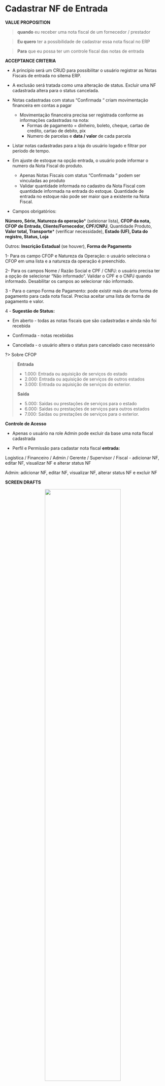 # Cadastrar NF de Entrada

<p><strong>VALUE PROPOSITION</strong></p>

> **quando** eu receber uma nota fiscal de um fornecedor / prestador

> **Eu quero** ter a possibilidade de cadastrar essa nota fiscal no ERP

> **Para** que eu possa ter um controle fiscal das notas de entrada

<p><strong>ACCEPTANCE CRITERIA</strong></p>

- A princípio será um CRUD para possibilitar o usuário registrar as Notas Fiscais de entrada no sitema ERP.

- A exclusão será tratada como uma alteração de status. Excluir uma NF cadastrada altera para o status cancelada.

- Notas cadastradas com status “Confirmada “ criam movimentação financeira em contas a pagar
    - Movimentação financeira precisa ser registrada conforme as informações cadastradas na nota:
        - Formas de pagamento = dinheiro, boleto, cheque, cartao de credito, cartao de debito, pix 
        - Numero de parcelas e **data / valor** de cada parcela

- Listar notas cadastradas para a loja do usuário logado  e filtrar por período de tempo.

- Em ajuste de estoque na opção entrada, o usuário pode informar o numero da Nota Fiscal do produto.
    - Apenas Notas Fiscais com status “Confirmada “ podem ser vinculadas ao produto
    - Validar quantidade informada no cadastro da Nota Fiscal com quantidade informada na entrada do estoque. Quantidade de entrada no estoque não pode ser maior que a existente na Nota Fiscal.

- Campos obrigatórios:

**Número, Série, Natureza da operação*** (seleionar lista), **CFOP da nota, CFOP de Entrada, Cliente/Fornecedor, CPF/CNPJ**, Quantidade Produto, **Valor total, Transporte*** (verificar necessidade), **Estado (UF), Data do registro, Status, Loja**

Outros:  **Inscrição Estadual** (se houver), **Forma de Pagamento**

1- Para os campo CFOP e Natureza da Operação: o usuário seleciona o CFOP em uma lista e a natureza da operação é preenchido.

2- Para os campos Nome / Razão Social e CPF / CNPJ: o usuário precisa ter a opção de selecionar “Não informado“. Validar o CPF e o CNPJ quando informado. Desabilitar os campos ao selecionar não informado.

3 - Para o campo Forma de Pagamento: pode existir mais de uma forma de pagamento para cada nota fiscal. Precisa aceitar uma lista de forma de pagamento e valor.

4 - **Sugestão de Status:**

- Em aberto - todas as notas fiscais que são cadastradas e ainda não foi recebida

- Confirmada - notas recebidas

- Cancelada - o usuário altera o status para cancelado caso necessário

?> Sobre CFOP
> **Entrada**
> - 1.000: Entrada ou aquisição de serviços do estado
> - 2.000: Entrada ou aquisição de serviços de outros estados
> - 3.000: Entrada ou aquisição de serviços do exterior.
>
> **Saída**
> - 5.000: Saídas ou prestações de serviços para o estado
> - 6.000: Saídas ou prestações de serviços para outros estados
> - 7.000: Saídas ou prestações de serviços para o exterior.

**Controle de Acesso**

- Apenas o usuário na role Admin pode excluir da base uma nota fiscal cadastrada

- Perfil e Permissão para cadastar nota fiscal **entrada:**

Logistica / Financeiro / Admin / Gerente / Supervisor / Fiscal - adicionar NF, editar NF, visualizar NF e alterar status NF

Admin: adicionar NF, editar NF, visualizar NF, alterar status NF e excluir NF

<p><strong>SCREEN DRAFTS</strong></p>

<p align="center">
  <img width=70% src="img/NFE.png">
</p>

<p><strong>USER STORY CARD</strong></p>

**Name:** Cadastrar NF de Entrada

**Author:** 

- [Daniela Franciscatto](https://github.com/danielaanjos) 

**Date:** Mar 29, 2021

**Actors:**  

- usuários com permissão em nota fiscal (adicionar, editar, visualizar e excluir)

**Main Flow:**

1. O usuário acessa 'Nota Fiscal' no menu lateral
    1. Clica no botão 'NF Entrada'
        1. Sistema lista notas do tipo entrada cadastradas para a loja do usuário logado
    2. Usuário clica no botão adicionar
        1. Sistema exibe campos para cadastrar nova nota fiscal
            1. Se campos obrigatórios preenchidos, botão salvar é habilitado
            2. Usuário clica em salvar, sistema registra nota fiscal
            3. Exibe mensagem de sucesso
    3. Usuário clica no botão editar
        1. Sistema exibe campos da nota fiscal selecionada
            1. Se campos obrigatórios preenchidos, botão salvar é habilitado
            2. Usuário clica em salvar, sistema atualiza registro da nota fiscal
            3. Exibe mensagem de sucesso
    4. Usuário clica em alteração de status
        1. Se confirmar a alteração para status = “Concluida“
            1. Sistema cria movimentação financeira de contas a pagar conforme informação de forma de pagamento cadastrado
        2. Se confirmar a alteração para status = “Cancelado“
            1. Sistema verifica se possui movimentação financeira
                1. Se possui, altera status da movimentação financeira para cancelado.
    5. Usuário clica em excluir
        1. Se usuário está na role admin
            1. Sistema solicita confirmação para a ação
                1. Se confirmado
                    1. Sistema exclui registro do sistema
                    2. Exibe mensagem de sucesso
        2. Se não,
            1. Sistema altera status da Nota Fiscal para cancelado
                1. Verifica se possui movimentação financeira
                    1. Se possui, altera status da movimentação financeira para cancelado
            2. Exibe mensagem de sucesso
2. End use case

**Postcondition:**

- Nota Fiscal de entrada registrada no ERP com status “Em Aberto“

- Nota Fiscal de entrada com status alterado para “Concluida“ e movimentação financeira de contas a pagar registrada

- Nota Fiscal de entrada com status alterado para “Cancelado“ e movimentação financeira de contas a pagar cancelada.

**Messages:**



<p><strong>SCENARIOS</strong></p>

```gherkin
@register_A/PInvoice(accounts-payable)
Feature: Add A/P Invoice
    In order to I need manage my invoices 
    As a user with a role permissioned I want register A/P Invoice in the ERP

Background: user access A/P Invoice page
    Given I logged in the application
    And I click "Nota Fiscal" sidebar menu item
    And I click "NF Entrada" button
    And System show "/nota-entrada" page

    Scenario: Validation cpfcnpj field
        When I click "Adicionar" button
        And System show "/adicionar-nota-entrada" page
        And I enter invalid <cpfcnpj> in the "CPF/CNPJ" field
        Then I see a warning <message>
        And I can not register output invoice

    
    Scenario: Register A/P Invoice with empty mandatory fields
        When I click "Adicionar" button
        And System show "/adicionar-nota-entrada" page
        And field <label> is <value>
        And I click "Salvar" button
        Then I see a desabled button
        And I can not register A/P Invoice
            |Label              |value                      |
            |Nome/Razão Social  |empty                      |
            |CPF / CNPJ         |empty                      |
            |Nº                 |empty                      |
            |Série              |empty                      |
            |CFOP               |empty                      |
            |Natureza da Op.    |empty                      |             
            |Quantidade         |empty                      |
            |Valor Total        |empty                      |
            |Forma de Pagamento |empty                      |                       
            |Transporte         |empty                      |
            |Estado (UF)        |empty                      |
            |Status             |Em Aberto                  |


    Scenario: Register A/P Invoice
        When I click "Adicionar" button
        And System show "/adicionar-nota-entrada" page
        And field <label> is <value>
        And I click "Salvar" button
        Then I see a success <message>
        And I system register A/P Invoice
            |Label              |value                      |
            |Nome/Razão Social  |Nome/Razão Social          |
            |CPF / CNPJ         |030.693.450/0019-0         |
            |Inscrição Estadual |Não possui                 |
            |Nº                 |1205                       |
            |Série              |2                          |
            |CFOP               |1102                       |
            |Natureza da Op.    |Entrada                    |            
            |Quantidade         |100                        |
            |Valor Total        |200,00                     |
            |Forma de Pagamento |empty                      |                       
            |Transporte         |Sem frete                  |
            |Estado (UF)        |SP                         |
            |Status             |Confirmada                 |

    Scenario: Disabled field Inscrição Estadual with value "Não possui "
        When I click "Adicionar" button
        And System show "/adicionar-nota-entrada" page
        And I click "Não possui" button
        Then I see field "Inscrição Estadual" disabled
         
    Scenario: Add payment method
        When I click "Adicionar" button in the "Forma de Pagamento" field
        And I see a modal with "Forma de Pagamento" to select
        And I select <forma-pagamento>
        And I fill <value> in the value field
        Then I see able button 'Salvar' 
        And I can save "Forma de Pagamento" 

                
@update_A/PInvoice
Feature: Update an A/P Invoice
    In order to I need update my A/P Invoices registers
    As a user with a role permissioned I want update A/P Invoices

Background: user access A/P Invoice page
    Given I logged in the application
    And I click "Nota Fiscal" sidebar menu item
    And I click "NF Entrada" button
    And System show "/nota-entrada" page

    Scenario: Validation cpfcnpj field
        When I click "Editar" button
        And System show "/editar-nota-entrada" page
        And I enter invalid <cpfcnpj> in the "CPF/CNPJ" field
        Then I see a warning <message>
        And I can not update A/P Invoice

    Scenario: Update A/P Invoice with empty mandatory fields
        When I click "Editar" button
        And System show "/editar-nota-entrada" page
        And field <label> is <value>
        And I click "Salvar" button
        Then I see a desabled button
        And I can not update A/P Invoice
            |Label              |value                      |
            |Nome/Razão Social  |empty                      |
            |CPF / CNPJ         |empty                      |
            |Nº                 |empty                      |
            |Série              |empty                      |
            |CFOP               |empty                      |
            |Natureza da Op.    |empty                      |             
            |Quantidade         |empty                      |
            |Valor Total        |empty                      |
            |Forma de Pagamento |empty                      |                       
            |Transporte         |empty                      |
            |Estado (UF)        |empty                      |
            |Status             |Em Aberto                  |

    Scenario: Update A/P Invoice
        When I click "Editar" button
        And System show "/editar-nota-entrada" page
        And field <label> is <value>
        And I click "Salvar" button
        Then I see a success <message>
        And I system update A/P Invoice
            |Label              |value                      |
            |Nome/Razão Social  |Nome/Razão Social          |
            |CPF / CNPJ         |030.693.450/0019-0         |
            |Inscrição Estadual |Não possui                 |
            |Nº                 |1205                       |
            |Série              |2                          |
            |CFOP               |1102                       |
            |Natureza da Op.    |Entrada                    |            
            |Quantidade         |100                        |
            |Valor Total        |200,00                     |
            |Forma de Pagamento |empty                      |                       
            |Transporte         |Sem frete                  |
            |Estado (UF)        |SP                         |
            |Status             |Confirmada                 |


@update_status_A/PInvoice
Feature: Update Status an A/P Invoice
    In order to I need change status of a registered A/P Invoice
    As a user with a role permissioned I want update status.

Background: user access A/P Invoice page
    Given I logged in the application
    And I click "Nota Fiscal" sidebar menu item
    And I click "NF Entrada" button
    And System show "/nota-entrada" page

    Scenario: Update manually status A/P Invoice
        When I click "Status" button
        And System show status modal
        And I select status value <status>
        And I select "Confirmar" button
        Then I see a success <message>
        And I system update status of A/P Invoice


Background: user updated status A/P Invoice to "Concluida"
    Given I select status value <concluida>
    And I select "Confirmar" button
    And I see a success <message>

    Scenario: Status A/P Invoice "Concluida"
        When A/P Invoice status value <concluida>
        Then system create a financial transaction of "Contas a Pagar" with "Valor Total" field value <valor-total>
        And system allows to link the invoice of "Ajuste de Estoque - Entrada"
        And system create a financial transaction of "Contas a Pagar" with selected "Forma de Pagamento"

@delete_A/PInvoice
Feature: Delete an A/P Invoice
    In order to I need delete my A/P Invoice registers
    As a user with a role permissioned I want to delete the A/P Invoice

Background: user access consumer output invoice page
    Given I logged in the application
    And I click "Nota Fiscal" sidebar menu item
    And System show "/nota-saida" page

    Scenario: Delete output invoice with others roles
        When I click "Excluir" button
        And my role is <another-role>
        And  I see a information modal
        Then I click "Ok" button
        And I can not delete the registered output invoice   

    Scenario: Delete output invoice with admin role
        When I click "Excluir" button
        And my role is "Admin"
        And I see a confirmation modal
        And I click "Confirmar" button
        Then I see a success <message>
        And I system delete the registered output invoice        
```